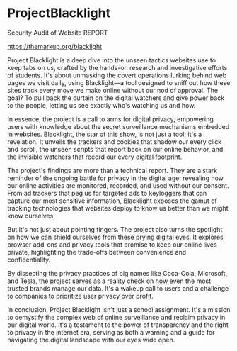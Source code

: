 # ProjectBlacklight
Security Audit of Website REPORT

https://themarkup.org/blacklight

Project Blacklight is a deep dive into the unseen tactics websites use to keep tabs on us, crafted by the hands-on research and investigative efforts of students. It's about unmasking the covert operations lurking behind web pages we visit daily, using Blacklight—a tool designed to sniff out how these sites track every move we make online without our nod of approval. The goal? To pull back the curtain on the digital watchers and give power back to the people, letting us see exactly who's watching us and how.

In essence, the project is a call to arms for digital privacy, empowering users with knowledge about the secret surveillance mechanisms embedded in websites. Blacklight, the star of this show, is not just a tool; it's a revelation. It unveils the trackers and cookies that shadow our every click and scroll, the unseen scripts that report back on our online behavior, and the invisible watchers that record our every digital footprint.

The project's findings are more than a technical report. They are a stark reminder of the ongoing battle for privacy in the digital age, revealing how our online activities are monitored, recorded, and used without our consent. From ad trackers that peg us for targeted ads to keyloggers that can capture our most sensitive information, Blacklight exposes the gamut of tracking technologies that websites deploy to know us better than we might know ourselves.

But it's not just about pointing fingers. The project also turns the spotlight on how we can shield ourselves from these prying digital eyes. It explores browser add-ons and privacy tools that promise to keep our online lives private, highlighting the trade-offs between convenience and confidentiality.

By dissecting the privacy practices of big names like Coca-Cola, Microsoft, and Tesla, the project serves as a reality check on how even the most trusted brands manage our data. It's a wakeup call to users and a challenge to companies to prioritize user privacy over profit.

In conclusion, Project Blacklight isn't just a school assignment. It's a mission to demystify the complex web of online surveillance and reclaim privacy in our digital world. It's a testament to the power of transparency and the right to privacy in the internet era, serving as both a warning and a guide for navigating the digital landscape with our eyes wide open.
